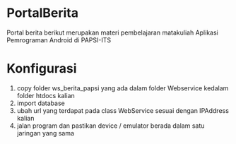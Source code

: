 # PortalBerita
Portal berita berikut merupakan materi pembelajaran matakuliah Aplikasi Pemrograman Android di PAPSI-ITS

# Konfigurasi
1. copy folder ws_berita_papsi yang ada dalam folder Webservice kedalam folder htdocs kalian
2. import database
3. ubah url yang terdapat pada class WebService sesuai dengan IPAddress kalian
4. jalan program dan pastikan device / emulator berada dalam satu jaringan yang sama
